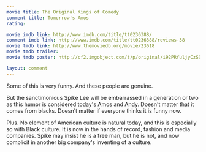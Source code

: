 ```yaml
---
movie title: The Original Kings of Comedy
comment title: Tomorrow's Amos
rating: 

movie imdb link: http://www.imdb.com/title/tt0236388/
comment imdb link: http://www.imdb.com/title/tt0236388/reviews-38
movie tmdb link: http://www.themoviedb.org/movie/23618
movie tmdb trailer: 
movie tmdb poster: http://cf2.imgobject.com/t/p/original/i92PRYuljyCzSDMGcbFdU2vtAb7.jpg

layout: comment
---
```


Some of this is very funny. And these people are genuine.

But the sanctimonious Spike Lee will be embarrassed in a generation or two as this humor is considered today's Amos and Andy. Doesn't matter that it comes from blacks. Doesn't matter if everyone thinks it is funny now.

Plus. No element of American culture is natural today, and this is especially so with Black culture. It is now in the hands of record, fashion and media companies. Spike may insist he is a free man, but he is not, and now complicit in another big company's inventing of a culture.